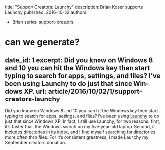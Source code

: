 title: "Support Creators: Launchy"
description: Brian Koser supports Launchy
published: 2016-10-02
authors:
  - Brian
series: support-creators

# can we generate?
date_id: 1
excerpt: Did you know on Win­dows 8 and 10 you can hit the Win­dows key then start typ­ing to search for apps, set­tings, and files? I’ve been us­ing Launchy to do just that since Win­dows XP.
url: article/2016/10/02/1/support-creators-launchy
---
Did you know on Windows 8 and 10 you can hit the Windows key then start typing to search for apps, settings, and files? I’ve been using [Launchy](https://www.launchy.net/) to do just that since Windows XP. In fact, I still use Launchy, for two reasons: first, it’s faster than the Windows search on my five-year-old laptop. Second, it includes directories in its index, and I find myself searching for directories more often than files. For it’s consistent greatness, I made Launchy my September creators donation.